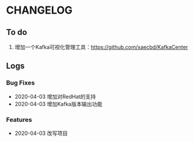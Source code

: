 # CHANGELOG



## To do

1. 增加一个Kafka可视化管理工具：https://github.com/xaecbd/KafkaCenter


## Logs

### Bug Fixes

* 2020-04-03 增加对RedHat的支持
* 2020-04-03 增加Kafka版本输出功能

### Features

* 2020-04-03 改写项目

